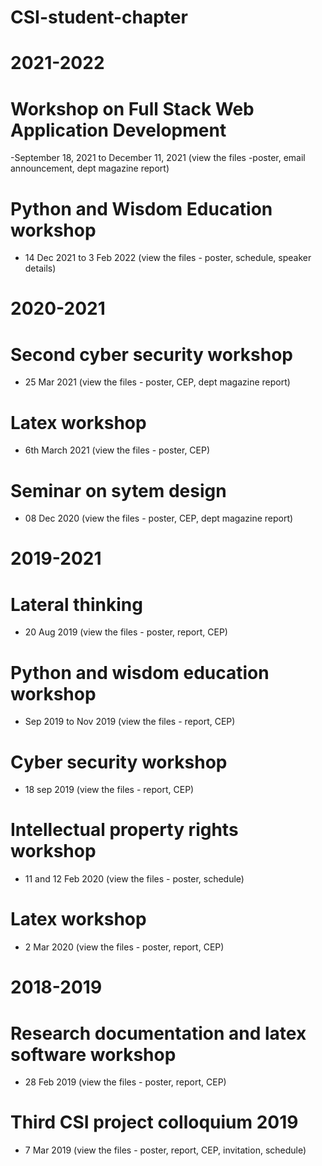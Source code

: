 # CSI-student-chapter
# 2021-2022
# Workshop on Full Stack Web Application Development
-September 18, 2021 to December 11, 2021 (view the files -poster, email announcement, dept magazine report)
# Python and Wisdom Education workshop
- 14 Dec 2021 to 3 Feb 2022 (view the files - poster, schedule, speaker details)
# 2020-2021
# Second cyber security workshop
- 25 Mar 2021 (view the files - poster, CEP,  dept magazine report)
# Latex workshop 
- 6th March 2021 (view the files - poster, CEP)
# Seminar on sytem design 
 - 08 Dec 2020 (view the files - poster, CEP,  dept magazine report)
# 2019-2021
# Lateral thinking
- 20 Aug 2019 (view the files - poster, report, CEP)
# Python and wisdom education workshop
- Sep 2019 to Nov 2019 (view the files - report, CEP)
# Cyber security workshop
- 18 sep 2019 (view the files - report, CEP)
# Intellectual property rights workshop
- 11 and 12 Feb 2020 (view the files - poster, schedule)
# Latex workshop
- 2 Mar 2020 (view the files - poster, report, CEP)
# 2018-2019
# Research documentation and latex software workshop 
- 28 Feb 2019 (view the files - poster, report, CEP)
# Third CSI project colloquium 2019
- 7 Mar 2019 (view the files - poster, report, CEP, invitation, schedule)

